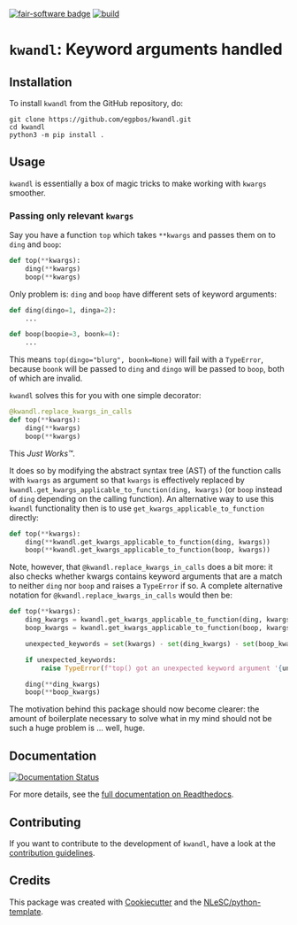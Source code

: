 
<!--
To add:

[![RSD](https://img.shields.io/badge/rsd-kwandl-00a3e3.svg)](https://www.research-software.nl/software/kwandl) [![workflow pypi badge](https://img.shields.io/pypi/v/kwandl.svg?colorB=blue)](https://pypi.python.org/project/kwandl/)

[![DOI](https://zenodo.org/badge/DOI/<replace-with-created-DOI>.svg)](https://doi.org/<replace-with-created-DOI>)

[![workflow cii badge](https://bestpractices.coreinfrastructure.org/projects/<replace-with-created-project-identifier>/badge)](https://bestpractices.coreinfrastructure.org/projects/<replace-with-created-project-identifier>)

-->
[![fair-software badge](https://img.shields.io/badge/fair--software.eu-%E2%97%8F%20%20%E2%97%8F%20%20%E2%97%8F%20%20%E2%97%8F%20%20%E2%97%8B-yellow)](https://fair-software.eu)
[![build](https://github.com/egpbos/kwandl/actions/workflows/build.yml/badge.svg)](https://github.com/egpbos/kwandl/actions/workflows/build.yml)

# `kwandl`: Keyword arguments handled
## Installation

To install `kwandl` from the GitHub repository, do:

```console
git clone https://github.com/egpbos/kwandl.git
cd kwandl
python3 -m pip install .
```

## Usage

`kwandl` is essentially a box of magic tricks to make working with `kwargs` smoother.

### Passing only relevant `kwargs`
Say you have a function `top` which takes `**kwargs` and passes them on to `ding` and `boop`:
```python
def top(**kwargs):
    ding(**kwargs)
    boop(**kwargs)
```
Only problem is: `ding` and `boop` have different sets of keyword arguments:
```python
def ding(dingo=1, dinga=2):
    ...

def boop(boopie=3, boonk=4):
    ...
```
This means `top(dingo="blurg", boonk=None)` will fail with a `TypeError`, because `boonk` will be passed to `ding` and `dingo` will be passed to `boop`, both of which are invalid.

`kwandl` solves this for you with one simple decorator:
```python
@kwandl.replace_kwargs_in_calls
def top(**kwargs):
    ding(**kwargs)
    boop(**kwargs)
```
This _Just Works™_.

It does so by modifying the abstract syntax tree (AST) of the function calls with `kwargs` as argument so that `kwargs` is effectively replaced by `kwandl.get_kwargs_applicable_to_function(ding, kwargs)` (or `boop` instead of `ding` depending on the calling function).
An alternative way to use this `kwandl` functionality then is to use `get_kwargs_applicable_to_function` directly:

```python
def top(**kwargs):
    ding(**kwandl.get_kwargs_applicable_to_function(ding, kwargs))
    boop(**kwandl.get_kwargs_applicable_to_function(boop, kwargs))
```

Note, however, that `@kwandl.replace_kwargs_in_calls` does a bit more: it also checks whether kwargs contains keyword arguments that are a match to neither `ding` nor `boop` and raises a `TypeError` if so.
A complete alternative notation for `@kwandl.replace_kwargs_in_calls` would then be:

```python
def top(**kwargs):
    ding_kwargs = kwandl.get_kwargs_applicable_to_function(ding, kwargs)
    boop_kwargs = kwandl.get_kwargs_applicable_to_function(boop, kwargs)

    unexpected_keywords = set(kwargs) - set(ding_kwargs) - set(boop_kwargs)

    if unexpected_keywords:
        raise TypeError(f"top() got an unexpected keyword argument '{unexpected_keywords.pop()}'")

    ding(**ding_kwargs)
    boop(**boop_kwargs)
```
The motivation behind this package should now become clearer: the amount of boilerplate necessary to solve what in my mind should not be such a huge problem is ... well, huge.

## Documentation
[![Documentation Status](https://readthedocs.org/projects/kwandl/badge/?version=latest)](https://kwandl.readthedocs.io/en/latest/?badge=latest)

For more details, see the [full documentation on Readthedocs](https://kwandl.readthedocs.io/en/latest#Contents).
## Contributing

If you want to contribute to the development of `kwandl`,
have a look at the [contribution guidelines](https://kwandl.readthedocs.io/en/latest/CONTRIBUTING.html).

## Credits

This package was created with [Cookiecutter](https://github.com/audreyr/cookiecutter) and the [NLeSC/python-template](https://github.com/NLeSC/python-template).
